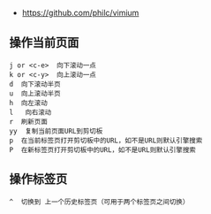 + https://github.com/philc/vimium


## 操作当前页面
```
j or <c-e>  向下滚动一点
k or <c-y>  向上滚动一点
d  向下滚动半页
u  向上滚动半页
h  向左滚动
l   向右滚动
r  刷新页面
yy  复制当前页面URL到剪切板
p  在当前标签页打开剪切板中的URL，如不是URL则默认引擎搜索
P  在新标签页打开剪切板中的URL，如不是URL则默认引擎搜索
```

## 操作标签页
```
^  切换到 上一个历史标签页（可用于两个标签页之间切换）
```